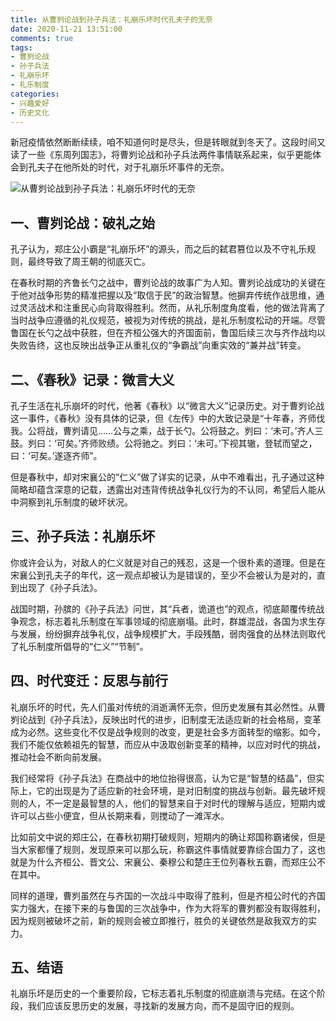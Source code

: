 ```yaml
---
title: 从曹刿论战到孙子兵法：礼崩乐坏时代孔夫子的无奈
date: 2020-11-21 13:51:00
comments: true
tags:
- 曹刿论战
- 孙子兵法
- 礼崩乐坏
- 礼乐制度
categories:
- 兴趣爱好
- 历史文化
---
```



新冠疫情依然断断续续，咱不知道何时是尽头，但是转眼就到冬天了。这段时间又读了一些《东周列国志》，将曹刿论战和孙子兵法两件事情联系起来，似乎更能体会到孔夫子在他所处的时代，对于礼崩乐坏事件的无奈。

![从曹刿论战到孙子兵法：礼崩乐坏时代的无奈](https://s2.loli.net/2025/05/02/dtb9pyFKmnRvMUN.jpg)

## 一、曹刿论战：破礼之始

孔子认为，郑庄公小霸是“礼崩乐坏”的源头，而之后的弑君篡位以及不守礼乐规则，最终导致了周王朝的彻底灭亡。

在春秋时期的齐鲁长勺之战中，曹刿论战的故事广为人知。曹刿论战成功的关键在于他对战争形势的精准把握以及“取信于民”的政治智慧。他摒弃传统作战思维，通过灵活战术和注重民心向背取得胜利。然而，从礼乐制度角度看，他的做法背离了当时战争应遵循的礼仪规范，被视为对传统的挑战，是礼乐制度松动的开端。尽管鲁国在长勺之战中获胜，但在齐桓公强大的齐国面前，鲁国后续三次与齐作战均以失败告终，这也反映出战争正从重礼仪的“争霸战”向重实效的“兼并战”转变。

## 二、《春秋》记录：微言大义

孔子生活在礼乐崩坏的时代，他著《春秋》以“微言大义”记录历史。对于曹刿论战这一事件，《春秋》没有具体的记录，但《左传》中的大致记录是“十年春，齐师伐我。公将战，曹刿请见……公与之乘，战于长勺。公将鼓之。刿曰：‘未可。’齐人三鼓。刿曰：‘可矣。’齐师败绩。公将驰之。刿曰：‘未可。’下视其辙，登轼而望之，曰：‘可矣。’遂逐齐师”。

但是春秋中，却对宋襄公的“仁义”做了详实的记录，从中不难看出，孔子通过这种简略却蕴含深意的记载，透露出对违背传统战争礼仪行为的不认同，希望后人能从中洞察到礼乐制度的破坏状况。

## 三、孙子兵法：礼崩乐坏

你或许会认为，对敌人的仁义就是对自己的残忍，这是一个很朴素的道理。但是在宋襄公到孔夫子的年代，这一观点却被认为是错误的，至少不会被认为是对的，直到出现了《孙子兵法》。

战国时期，孙膑的《孙子兵法》问世，其“兵者，诡道也”的观点，彻底颠覆传统战争观念，标志着礼乐制度在军事领域的彻底崩塌。此时，群雄混战，各国为求生存与发展，纷纷摒弃战争礼仪，战争规模扩大，手段残酷，弱肉强食的丛林法则取代了礼乐制度所倡导的“仁义”“节制”。

## 四、时代变迁：反思与前行

礼崩乐坏的时代，先人们虽对传统的消逝满怀无奈，但历史发展有其必然性。从曹刿论战到《孙子兵法》，反映出时代的进步，旧制度无法适应新的社会格局，变革成为必然。这些变化不仅是战争规则的改变，更是社会多方面转型的缩影。如今，我们不能仅依赖祖先的智慧，而应从中汲取创新变革的精神，以应对时代的挑战，推动社会不断向前发展。

我们经常将《孙子兵法》在商战中的地位抬得很高，认为它是“智慧的结晶”，但实际上，它的出现是为了适应新的社会环境，是对旧制度的挑战与创新。最先破坏规则的人，不一定是最智慧的人，他们的智慧来自于对时代的理解与适应，短期内或许可以占些小便宜，但从长期来看，则搅动了一滩浑水。

比如前文中说的郑庄公，在春秋初期打破规则，短期内的确让郑国称霸诸侯，但是当大家都懂了规则，发现原来可以那么玩，称霸这件事情就要靠综合国力了，这也就是为什么齐桓公、晋文公、宋襄公、秦穆公和楚庄王位列春秋五霸，而郑庄公不在其中。

同样的道理，曹刿虽然在与齐国的一次战斗中取得了胜利，但是齐桓公时代的齐国实力强大，在接下来的与鲁国的三次战争中，作为大将军的曹刿都没有取得胜利，因为规则被破坏之前，新的规则会被立即推行，胜负的关键依然是敌我双方的实力。

## 五、结语

礼崩乐坏是历史的一个重要阶段，它标志着礼乐制度的彻底崩溃与完结。在这个阶段，我们应该反思历史的发展，寻找新的发展方向，而不是固守旧的规则。

